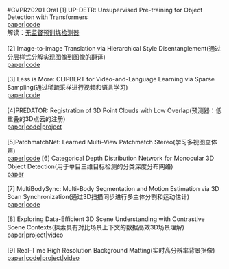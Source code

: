 #CVPR20201 Oral
[1] UP-DETR: Unsupervised Pre-training for Object Detection with Transformers<br>
[paper](https://arxiv.org/pdf/2011.09094.pdf)|[code](https://github.com/dddzg/up-detr)<br>
解读：[无监督预训练检测器](https://www.zhihu.com/question/432321109/answer/1606004872)<br><br>
[2] Image-to-image Translation via Hierarchical Style Disentanglement(通过分层样式分解实现图像到图像的翻译)<br>
[paper](https://arxiv.org/abs/2103.01456)|[code](https://github.com/imlixinyang/HiSD)<br><br>
[3] Less is More: CLIPBERT for Video-and-Language Learning via Sparse Sampling(通过稀疏采样进行视频和语言学习)<br>
[paper](https://arxiv.org/pdf/2102.06183.pdf)|[code](https://github.com/jayleicn/ClipBERT)<br><br>
[4]PREDATOR: Registration of 3D Point Clouds with Low Overlap(预测器：低重叠的3D点云的注册)<br>
[paper](https://arxiv.org/pdf/2011.13005.pdf)|[code](https://github.com/ShengyuH/OverlapPredator)|[project](https://overlappredator.github.io/)<br><br>
[5]PatchmatchNet: Learned Multi-View Patchmatch Stereo(学习多视图立体声)<br>
[paper](https://arxiv.org/abs/2012.01411)|[code](https://github.com/FangjinhuaWang/PatchmatchNet)
[6] Categorical Depth Distribution Network for Monocular 3D Object Detection(用于单目三维目标检测的分类深度分布网络)<br>
[paper](https://arxiv.org/abs/2103.01100)<br><br>
[7] MultiBodySync: Multi-Body Segmentation and Motion Estimation via 3D Scan Synchronization(通过3D扫描同步进行多主体分割和运动估计)<br>
[paper](https://arxiv.org/pdf/2101.06605.pdf)|[code](https://github.com/huangjh-pub/multibody-sync)<br><br>
[8] Exploring Data-Efficient 3D Scene Understanding with Contrastive Scene Contexts(探索具有对比场景上下文的数据高效3D场景理解)<br>
[paper](http://arxiv.org/abs/2012.09165)|[project](http://sekunde.github.io/project_efficient)|[video](http://youtu.be/E70xToZLgs4)<br><br>
[9] Real-Time High Resolution Background Matting(实时高分辨率背景抠像)<br>
[paper](https://arxiv.org/abs/2012.07810)|[code](https://github.com/PeterL1n/BackgroundMattingV2)|[project](https://grail.cs.washington.edu/projects/background-matting-v2/)|[video](https://youtu.be/oMfPTeYDF9g)<br><br>
















